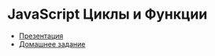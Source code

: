# JavaScript Циклы и Функции

  * [Презентация](http://yadi.sk/d/wJEqvCXW0DD6F)
  * [Домашнее задание](https://github.com/cripi-javascript/dz-3-iterators-functions)

